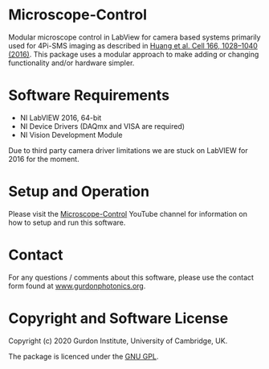 # Microscope-Control
Modular microscope control in LabView for camera based systems primarily used for 4Pi-SMS imaging as described in [Huang et al. Cell 166, 1028–1040 (2016)](http://dx.doi.org/10.1016/j.cell.2016.06.016). This package uses a modular approach to make adding or changing functionality and/or hardware simpler.

# Software Requirements
* NI LabVIEW 2016, 64-bit
* NI Device Drivers (DAQmx and VISA are required)
* NI Vision Development Module

Due to third party camera driver limitations we are stuck on LabVIEW for 2016 for the moment.

# Setup and Operation
Please visit the [Microscope-Control](https://www.youtube.com/channel/UC7R7VayC6sGIrlphbH7pn-w/) YouTube channel for information on how to setup and run this software.

# Contact
For any questions / comments about this software, please use the contact form found at www.gurdonphotonics.org.

# Copyright and Software License
Copyright (c) 2020 Gurdon Institute, University of Cambridge, UK.

The package is licenced under the [GNU GPL](https://www.gnu.org/licenses/).
